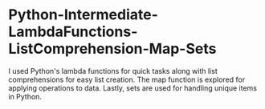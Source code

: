 # Python-Intermediate-LambdaFunctions-ListComprehension-Map-Sets
I used Python's lambda functions for quick tasks along with list comprehensions for easy list creation. The map function is explored for applying operations to data. Lastly, sets are used for handling unique items in Python.
